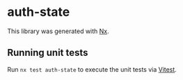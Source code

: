 # auth-state

This library was generated with [Nx](https://nx.dev).

## Running unit tests

Run `nx test auth-state` to execute the unit tests via [Vitest](https://vitest.dev/).
